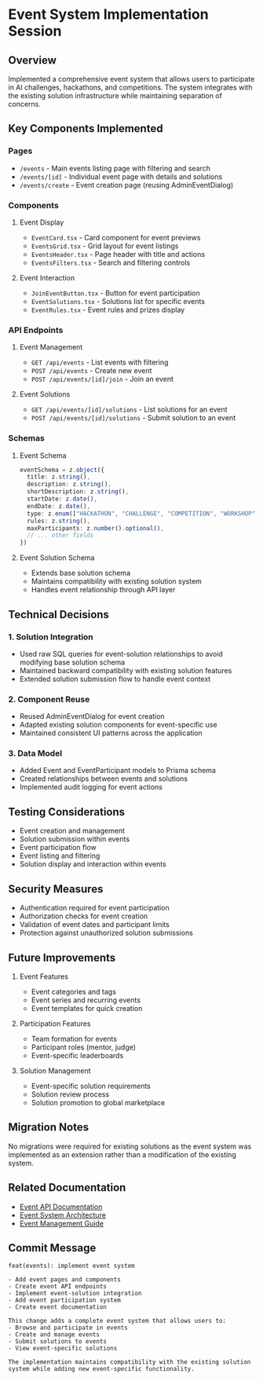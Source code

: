 # Event System Implementation Session

## Overview
Implemented a comprehensive event system that allows users to participate in AI challenges, hackathons, and competitions. The system integrates with the existing solution infrastructure while maintaining separation of concerns.

## Key Components Implemented

### Pages
- `/events` - Main events listing page with filtering and search
- `/events/[id]` - Individual event page with details and solutions
- `/events/create` - Event creation page (reusing AdminEventDialog)

### Components
1. Event Display
   - `EventCard.tsx` - Card component for event previews
   - `EventsGrid.tsx` - Grid layout for event listings
   - `EventsHeader.tsx` - Page header with title and actions
   - `EventsFilters.tsx` - Search and filtering controls

2. Event Interaction
   - `JoinEventButton.tsx` - Button for event participation
   - `EventSolutions.tsx` - Solutions list for specific events
   - `EventRules.tsx` - Event rules and prizes display

### API Endpoints
1. Event Management
   - `GET /api/events` - List events with filtering
   - `POST /api/events` - Create new event
   - `POST /api/events/[id]/join` - Join an event

2. Event Solutions
   - `GET /api/events/[id]/solutions` - List solutions for an event
   - `POST /api/events/[id]/solutions` - Submit solution to an event

### Schemas
1. Event Schema
   ```typescript
   eventSchema = z.object({
     title: z.string(),
     description: z.string(),
     shortDescription: z.string(),
     startDate: z.date(),
     endDate: z.date(),
     type: z.enum(["HACKATHON", "CHALLENGE", "COMPETITION", "WORKSHOP"]),
     rules: z.string(),
     maxParticipants: z.number().optional(),
     // ... other fields
   })
   ```

2. Event Solution Schema
   - Extends base solution schema
   - Maintains compatibility with existing solution system
   - Handles event relationship through API layer

## Technical Decisions

### 1. Solution Integration
- Used raw SQL queries for event-solution relationships to avoid modifying base solution schema
- Maintained backward compatibility with existing solution features
- Extended solution submission flow to handle event context

### 2. Component Reuse
- Reused AdminEventDialog for event creation
- Adapted existing solution components for event-specific use
- Maintained consistent UI patterns across the application

### 3. Data Model
- Added Event and EventParticipant models to Prisma schema
- Created relationships between events and solutions
- Implemented audit logging for event actions

## Testing Considerations
- Event creation and management
- Solution submission within events
- Event participation flow
- Event listing and filtering
- Solution display and interaction within events

## Security Measures
- Authentication required for event participation
- Authorization checks for event creation
- Validation of event dates and participant limits
- Protection against unauthorized solution submissions

## Future Improvements
1. Event Features
   - Event categories and tags
   - Event series and recurring events
   - Event templates for quick creation

2. Participation Features
   - Team formation for events
   - Participant roles (mentor, judge)
   - Event-specific leaderboards

3. Solution Management
   - Event-specific solution requirements
   - Solution review process
   - Solution promotion to global marketplace

## Migration Notes
No migrations were required for existing solutions as the event system was implemented as an extension rather than a modification of the existing system.

## Related Documentation
- [Event API Documentation](../core/API_ARCHITECTURE_DECISION.md)
- [Event System Architecture](../core/ARCHITECTURE.md)
- [Event Management Guide](../core/OPERATIONS.md)

## Commit Message
```
feat(events): implement event system

- Add event pages and components
- Create event API endpoints
- Implement event-solution integration
- Add event participation system
- Create event documentation

This change adds a complete event system that allows users to:
- Browse and participate in events
- Create and manage events
- Submit solutions to events
- View event-specific solutions

The implementation maintains compatibility with the existing solution
system while adding new event-specific functionality.